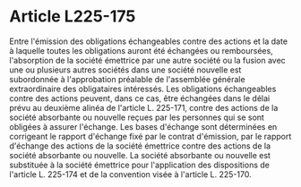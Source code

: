 # Article L225-175

Entre l'émission des obligations échangeables contre des actions et la date à laquelle toutes les obligations auront été échangées ou remboursées, l'absorption de la société émettrice par une autre société ou la fusion avec une ou plusieurs autres sociétés dans une société nouvelle est subordonnée à l'approbation préalable de l'assemblée générale extraordinaire des obligataires intéressés.   Les obligations échangeables contre des actions peuvent, dans ce cas, être échangées dans le délai prévu au deuxième alinéa de l'article L. 225-171, contre des actions de la société absorbante ou nouvelle reçues par les personnes qui se sont obligées à assurer l'échange. Les bases d'échange sont déterminées en corrigeant le rapport d'échange fixé par le contrat d'émission, par le rapport d'échange des actions de la société émettrice contre des actions de la société absorbante ou nouvelle.   La société absorbante ou nouvelle est substituée à la société émettrice pour l'application des dispositions de l'article L. 225-174 et de la convention visée à l'article L. 225-170.
